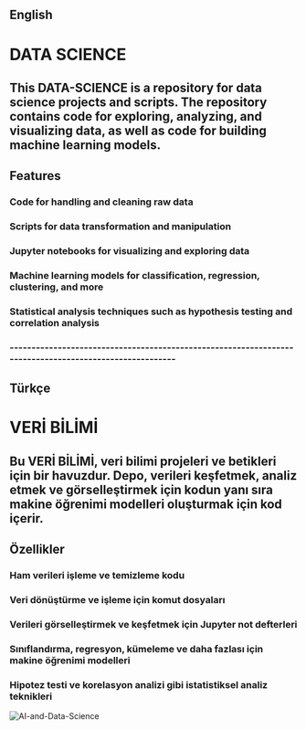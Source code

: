## English
# DATA SCIENCE
## This DATA-SCIENCE is a repository for data science projects and scripts. The repository contains code for exploring, analyzing, and visualizing data, as well as code for building machine learning models.

## Features
### Code for handling and cleaning raw data
### Scripts for data transformation and manipulation
### Jupyter notebooks for visualizing and exploring data
### Machine learning models for classification, regression, clustering, and more
### Statistical analysis techniques such as hypothesis testing and correlation analysis
### -------------------------------------------------------------------------------------------------------
## Türkçe 
# VERİ BİLİMİ
## Bu VERİ BİLİMİ, veri bilimi projeleri ve betikleri için bir havuzdur. Depo, verileri keşfetmek, analiz etmek ve görselleştirmek için kodun yanı sıra makine öğrenimi modelleri oluşturmak için kod içerir.

## Özellikler
### Ham verileri işleme ve temizleme kodu
### Veri dönüştürme ve işleme için komut dosyaları
### Verileri görselleştirmek ve keşfetmek için Jupyter not defterleri
### Sınıflandırma, regresyon, kümeleme ve daha fazlası için makine öğrenimi modelleri
### Hipotez testi ve korelasyon analizi gibi istatistiksel analiz teknikleri


![AI-and-Data-Science](https://user-images.githubusercontent.com/92849974/199700443-60fad626-6555-401c-b228-dc68625c46d0.gif)
